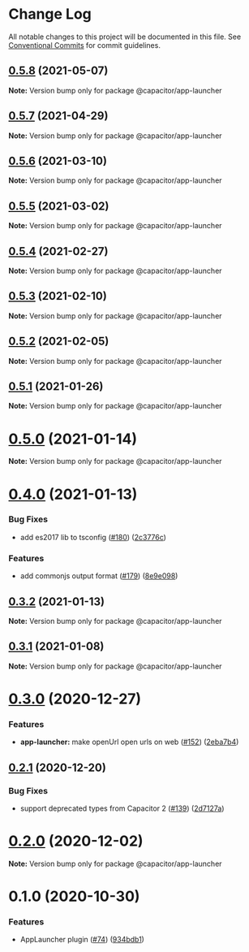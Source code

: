 # Change Log

All notable changes to this project will be documented in this file.
See [Conventional Commits](https://conventionalcommits.org) for commit guidelines.

## [0.5.8](https://github.com/ionic-team/capacitor-plugins/compare/@capacitor/app-launcher@0.5.7...@capacitor/app-launcher@0.5.8) (2021-05-07)

**Note:** Version bump only for package @capacitor/app-launcher





## [0.5.7](https://github.com/ionic-team/capacitor-plugins/compare/@capacitor/app-launcher@0.5.6...@capacitor/app-launcher@0.5.7) (2021-04-29)

**Note:** Version bump only for package @capacitor/app-launcher





## [0.5.6](https://github.com/ionic-team/capacitor-plugins/compare/@capacitor/app-launcher@0.5.5...@capacitor/app-launcher@0.5.6) (2021-03-10)

**Note:** Version bump only for package @capacitor/app-launcher





## [0.5.5](https://github.com/ionic-team/capacitor-plugins/compare/@capacitor/app-launcher@0.5.4...@capacitor/app-launcher@0.5.5) (2021-03-02)

**Note:** Version bump only for package @capacitor/app-launcher





## [0.5.4](https://github.com/ionic-team/capacitor-plugins/compare/@capacitor/app-launcher@0.5.3...@capacitor/app-launcher@0.5.4) (2021-02-27)

**Note:** Version bump only for package @capacitor/app-launcher





## [0.5.3](https://github.com/ionic-team/capacitor-plugins/compare/@capacitor/app-launcher@0.5.2...@capacitor/app-launcher@0.5.3) (2021-02-10)

**Note:** Version bump only for package @capacitor/app-launcher





## [0.5.2](https://github.com/ionic-team/capacitor-plugins/compare/@capacitor/app-launcher@0.5.1...@capacitor/app-launcher@0.5.2) (2021-02-05)

**Note:** Version bump only for package @capacitor/app-launcher





## [0.5.1](https://github.com/ionic-team/capacitor-plugins/compare/@capacitor/app-launcher@0.5.0...@capacitor/app-launcher@0.5.1) (2021-01-26)

**Note:** Version bump only for package @capacitor/app-launcher





# [0.5.0](https://github.com/ionic-team/capacitor-plugins/compare/@capacitor/app-launcher@0.4.0...@capacitor/app-launcher@0.5.0) (2021-01-14)

**Note:** Version bump only for package @capacitor/app-launcher





# [0.4.0](https://github.com/ionic-team/capacitor-plugins/compare/@capacitor/app-launcher@0.3.2...@capacitor/app-launcher@0.4.0) (2021-01-13)


### Bug Fixes

* add es2017 lib to tsconfig ([#180](https://github.com/ionic-team/capacitor-plugins/issues/180)) ([2c3776c](https://github.com/ionic-team/capacitor-plugins/commit/2c3776c38ca025c5ee965dec10ccf1cdb6c02e2f))


### Features

* add commonjs output format ([#179](https://github.com/ionic-team/capacitor-plugins/issues/179)) ([8e9e098](https://github.com/ionic-team/capacitor-plugins/commit/8e9e09862064b3f6771d7facbc4008e995d9b463))





## [0.3.2](https://github.com/ionic-team/capacitor-plugins/compare/@capacitor/app-launcher@0.3.1...@capacitor/app-launcher@0.3.2) (2021-01-13)

**Note:** Version bump only for package @capacitor/app-launcher





## [0.3.1](https://github.com/ionic-team/capacitor-plugins/compare/@capacitor/app-launcher@0.3.0...@capacitor/app-launcher@0.3.1) (2021-01-08)

**Note:** Version bump only for package @capacitor/app-launcher





# [0.3.0](https://github.com/ionic-team/capacitor-plugins/compare/@capacitor/app-launcher@0.2.1...@capacitor/app-launcher@0.3.0) (2020-12-27)


### Features

* **app-launcher:** make openUrl open urls on web ([#152](https://github.com/ionic-team/capacitor-plugins/issues/152)) ([2eba7b4](https://github.com/ionic-team/capacitor-plugins/commit/2eba7b41a05be2f63c916f51aa4b36ef548ef87c))





## [0.2.1](https://github.com/ionic-team/capacitor-plugins/compare/@capacitor/app-launcher@0.2.0...@capacitor/app-launcher@0.2.1) (2020-12-20)


### Bug Fixes

* support deprecated types from Capacitor 2 ([#139](https://github.com/ionic-team/capacitor-plugins/issues/139)) ([2d7127a](https://github.com/ionic-team/capacitor-plugins/commit/2d7127a488e26f0287951921a6db47c49d817336))





# [0.2.0](https://github.com/ionic-team/capacitor-plugins/compare/@capacitor/app-launcher@0.1.0...@capacitor/app-launcher@0.2.0) (2020-12-02)

**Note:** Version bump only for package @capacitor/app-launcher





# 0.1.0 (2020-10-30)


### Features

* AppLauncher plugin ([#74](https://github.com/ionic-team/capacitor-plugins/issues/74)) ([934bdb1](https://github.com/ionic-team/capacitor-plugins/commit/934bdb1d933e14c0bfdda37e948d34e1ba6f7c60))
